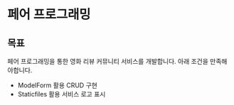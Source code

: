 # 페어 프로그래밍

## 목표
페어 프로그래밍을 통한 영화 리뷰 커뮤니티 서비스를 개발합니다. 아래 조건을 만족해야합니다.
- ModelForm 활용 CRUD 구현
- Staticfiles 활용 서비스 로고 표시
